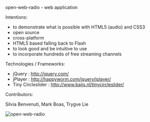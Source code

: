 open-web-radio - web application

Intentions:

- to demonstrate what is possible with HTML5 (audio) and CSS3 
- open source
- cross-platform
- HTML5 based falling back to Flash
- to look good and be intuitive to use
- to incorporate hundreds of free streaming channels

Technologies / Frameworks:

- jQuery : http://jquery.com/
- jPlayer : http://happyworm.com/jquery/jplayer/
- Tiny Circleslider : http://www.baijs.nl/tinycircleslider/

Contributors:

Silvia Benvenuti,
Mark Boas,
Trygve Lie
             
![open-web-radio](https://github.com/maboa/open-web-radio/raw/master/src/img/radio_bgr_full.jpg)